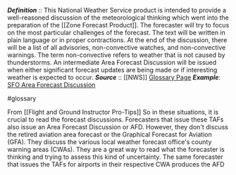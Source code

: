 ***Definition***    :: This National Weather Service product is intended to provide a well-reasoned discussion of the meteorological thinking which went into the preparation of the [[Zone Forecast Product]]. The forecaster will try to focus on the most particular challenges of the forecast. The text will be written in plain language or in proper contractions. At the end of the discussion, there will be a list of all advisories, non-convective watches, and non-convective warnings. The term non-convective refers to weather that is not caused by thunderstorms. An intermediate Area Forecast Discussion will be issued when either significant forecast updates are being made or if interesting weather is expected to occur.
***Source***         :: [[NWS]] [Glossary Page](https://forecast.weather.gov/glossary.php?word=Area%20Forecast%20Discussion)
***Example***: [SFO Area Forecast Discussion](https://forecast.weather.gov/product.php?format=CI&glossary=1&issuedby=MTR&product=AFD&site=MTR&version=1)

#glossary




From [[Flight and Ground Instructor Pro-Tips]]
So in these situations, it is crucial to read the 
forecast discussions. Forecasters that issue 
these TAFs also issue an Area Forecast 
Discussion or AFD. However, they don't discuss 
the retired aviation area forecast or the 
Graphical Forecast for Aviation (GFA). They 
discuss the various local weather forecast 
office's county warning areas (CWAs). 
They are a great way to read what the 
forecaster is thinking and trying to assess this 
kind of uncertainty. The same forecaster that 
issues the TAFs for airports in their respective 
CWA produces the AFD